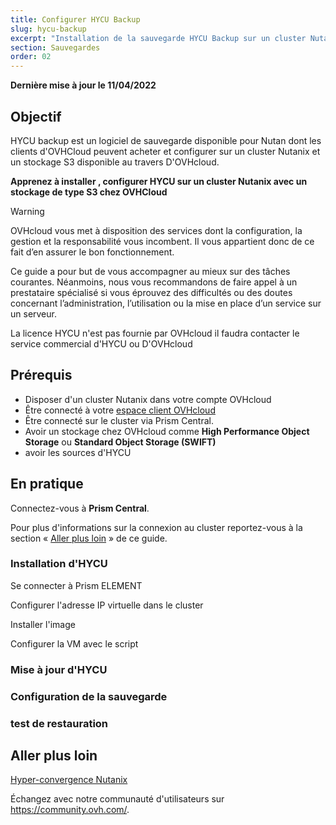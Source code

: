 ```yaml
---
title: Configurer HYCU Backup       
slug: hycu-backup
excerpt: "Installation de la sauvegarde HYCU Backup sur un cluster Nutanix"
section: Sauvegardes
order: 02
---
```


**Dernière mise à jour le 11/04/2022**

## Objectif


HYCU backup est un logiciel de sauvegarde disponible pour Nutan dont les clients d'OVHCloud peuvent acheter et configurer sur un cluster Nutanix et un stockage S3 disponible au travers D'OVHcloud.

**Apprenez à installer , configurer HYCU sur un cluster Nutanix avec un stockage de type S3 chez OVHCloud**

> [!warning]
> OVHcloud vous met à disposition des services dont la configuration, la gestion et la responsabilité vous incombent. Il vous appartient donc de ce fait d’en assurer le bon fonctionnement.
>
> Ce guide a pour but de vous accompagner au mieux sur des tâches courantes. Néanmoins, nous vous recommandons de faire appel à un prestataire spécialisé si vous éprouvez des difficultés ou des doutes concernant l’administration, l’utilisation ou la mise en place d’un service sur un serveur.
>
> La licence HYCU n'est pas fournie par OVHcloud il faudra contacter le service commercial d'HYCU ou D'OVHcloud 


## Prérequis

- Disposer d'un cluster Nutanix dans votre compte OVHcloud
- Être connecté à votre [espace client OVHcloud](https://www.ovh.com/auth/?action=gotomanager&from=https://www.ovh.com/fr/&ovhSubsidiary=fr)
- Être connecté sur le cluster via Prism Central. 
- Avoir un stockage chez OVHcloud comme **High Performance Object Storage** ou **Standard Object Storage (SWIFT)**
- avoir les sources d'HYCU


## En pratique

Connectez-vous à **Prism Central**.

Pour plus d'informations sur la connexion au cluster reportez-vous à la section « [Aller plus loin](#gofurther) » de ce guide. 



### Installation d'HYCU



Se connecter à Prism ELEMENT

Configurer l'adresse IP virtuelle dans le cluster 

Installer l'image

Configurer la VM avec le script



### Mise à jour d'HYCU


### Configuration de la sauvegarde

### test de restauration



## Aller plus loin

[Hyper-convergence Nutanix](https://docs.ovh.com/fr/nutanix/nutanix-hci/)





Échangez avec notre communauté d'utilisateurs sur <https://community.ovh.com/>.
